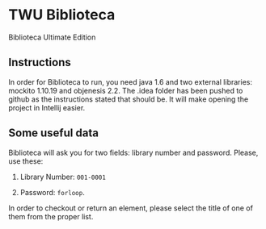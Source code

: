 # TWU Biblioteca
Biblioteca Ultimate Edition


## Instructions

In order for Biblioteca to run, you need java 1.6 and two external libraries: mockito 1.10.19 and objenesis 2.2. 
The .idea folder has been pushed to github as the instructions stated that should be. It will make opening the 
project in Intellij easier.

## Some useful data

Biblioteca will ask you for two fields: library number and password. Please, use these:

1. Library Number: `001-0001`

2. Password: `forloop`.

In order to checkout or return an element, please select the title of one of them from the proper list. 

